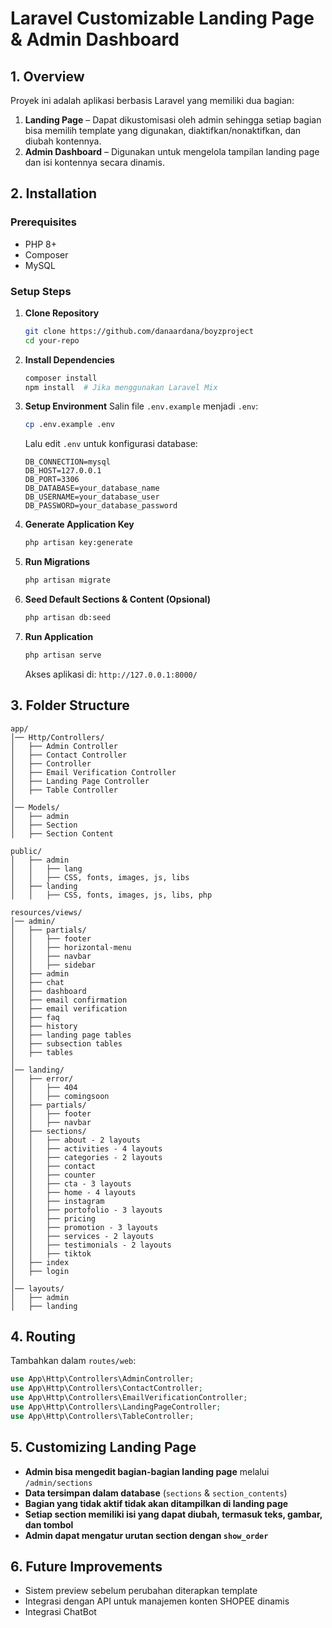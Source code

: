# Laravel Customizable Landing Page & Admin Dashboard

## **1. Overview**
Proyek ini adalah aplikasi berbasis Laravel yang memiliki dua bagian:
1. **Landing Page** – Dapat dikustomisasi oleh admin sehingga setiap bagian bisa memilih template yang digunakan, diaktifkan/nonaktifkan, dan diubah kontennya.
2. **Admin Dashboard** – Digunakan untuk mengelola tampilan landing page dan isi kontennya secara dinamis.

## **2. Installation**
### **Prerequisites**
- PHP 8+
- Composer
- MySQL 

### **Setup Steps**
1. **Clone Repository**
   ```bash
   git clone https://github.com/danaardana/boyzproject
   cd your-repo
   ```
2. **Install Dependencies**
   ```bash
   composer install
   npm install  # Jika menggunakan Laravel Mix
   ```
3. **Setup Environment**
   Salin file `.env.example` menjadi `.env`:
   ```bash
   cp .env.example .env
   ```
   Lalu edit `.env` untuk konfigurasi database:
   ```env
   DB_CONNECTION=mysql
   DB_HOST=127.0.0.1
   DB_PORT=3306
   DB_DATABASE=your_database_name
   DB_USERNAME=your_database_user
   DB_PASSWORD=your_database_password
   ```
4. **Generate Application Key**
   ```bash
   php artisan key:generate
   ```
5. **Run Migrations**
   ```bash
   php artisan migrate
   ```
6. **Seed Default Sections & Content (Opsional)**
   ```bash
   php artisan db:seed
   ```
7. **Run Application**
   ```bash
   php artisan serve
   ```
   Akses aplikasi di: `http://127.0.0.1:8000/`

## **3. Folder Structure**
```
app/
│── Http/Controllers/
│   ├── Admin Controller
│   ├── Contact Controller
│   ├── Controller
│   ├── Email Verification Controller
│   ├── Landing Page Controller
│   ├── Table Controller
│
│── Models/
│   ├── admin
│   ├── Section  
│   ├── Section Content

public/
│   ├── admin
│   │   ├── lang
│   │   ├── CSS, fonts, images, js, libs
│   ├── landing  
│   │   ├── CSS, fonts, images, js, libs, php

resources/views/
│── admin/
│   ├── partials/
│   │   ├── footer
│   │   ├── horizontal-menu
│   │   ├── navbar
│   │   ├── sidebar
│   ├── admin
│   ├── chat
│   ├── dashboard
│   ├── email confirmation
│   ├── email verification
│   ├── faq
│   ├── history
│   ├── landing page tables
│   ├── subsection tables
│   ├── tables
│
│── landing/
│   ├── error/
│   │   ├── 404
│   │   ├── comingsoon
│   ├── partials/
│   │   ├── footer
│   │   ├── navbar
│   ├── sections/
│   │   ├── about - 2 layouts
│   │   ├── activities - 4 layouts
│   │   ├── categories - 2 layouts
│   │   ├── contact
│   │   ├── counter
│   │   ├── cta - 3 layouts
│   │   ├── home - 4 layouts
│   │   ├── instagram
│   │   ├── portofolio - 3 layouts
│   │   ├── pricing
│   │   ├── promotion - 3 layouts
│   │   ├── services - 2 layouts
│   │   ├── testimonials - 2 layouts
│   │   ├── tiktok
│   ├── index
│   ├── login
│
│── layouts/
│   ├── admin
│   ├── landing
```

## **4. Routing**
Tambahkan dalam `routes/web`:
```php
use App\Http\Controllers\AdminController;
use App\Http\Controllers\ContactController;
use App\Http\Controllers\EmailVerificationController;
use App\Http\Controllers\LandingPageController;
use App\Http\Controllers\TableController;

```

## **5. Customizing Landing Page**
- **Admin bisa mengedit bagian-bagian landing page** melalui `/admin/sections`
- **Data tersimpan dalam database** (`sections` & `section_contents`)
- **Bagian yang tidak aktif tidak akan ditampilkan di landing page**
- **Setiap section memiliki isi yang dapat diubah, termasuk teks, gambar, dan tombol**
- **Admin dapat mengatur urutan section dengan `show_order`**

## **6. Future Improvements**
- Sistem preview sebelum perubahan diterapkan template
- Integrasi dengan API untuk manajemen konten SHOPEE dinamis
- Integrasi ChatBot